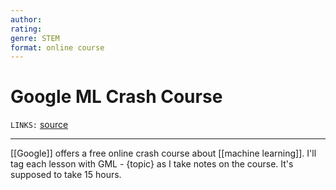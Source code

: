 ```yaml
---
author: 
rating:
genre: STEM
format: online course
---
```

# Google ML Crash Course
`LINKS:` [source](https://developers.google.com/machine-learning/crash-course)


---
[[Google]] offers a free online crash course about [[machine learning]]. I'll tag each lesson with GML - {topic} as I take notes on the course. It's supposed to take 15 hours. 